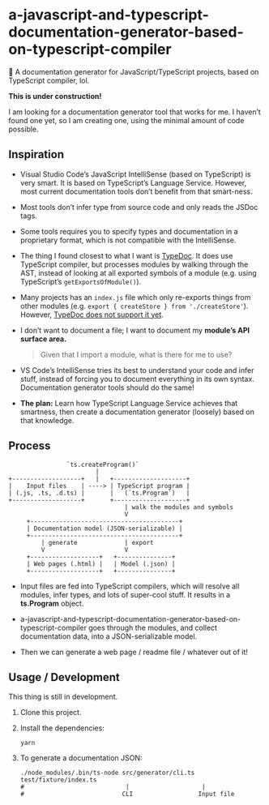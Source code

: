 # a-javascript-and-typescript-documentation-generator-based-on-typescript-compiler
:construction: A documentation generator for JavaScript/TypeScript projects, based on TypeScript compiler, lol.

**This is under construction!**

I am looking for a documentation generator tool that works for me.
I haven’t found one yet, so I am creating one, using the minimal amount of code possible.



## Inspiration

  - Visual Studio Code’s JavaScript IntelliSense (based on TypeScript) is very smart.
    It is based on TypeScript’s Language Service.
    However, most current documentation tools don’t benefit from that smart-ness.

  - Most tools don’t infer type from source code and only reads the JSDoc tags.

  - Some tools requires you to specify types and documentation in a proprietary format,
    which is not compatible with the IntelliSense.

  - The thing I found closest to what I want is [TypeDoc](https://github.com/TypeStrong/typedoc).
    It does use TypeScript compiler,
    but processes modules by walking through the AST,
    instead of looking at all exported symbols of a module
    (e.g. using TypeScript’s `getExportsOfModule()`).

  - Many projects has an `index.js` file
    which only re-exports things from other modules
    (e.g. `export { createStore } from './createStore'`).
    However, [TypeDoc does not support it yet](https://github.com/TypeStrong/typedoc/issues/596).

  - I don’t want to document a file;
    I want to document my __module’s API surface area.__

    > Given that I import a module, what is there for me to use?

  - VS Code’s IntelliSense tries its best to understand your code and infer stuff,
    instead of forcing you to document everything in its own syntax.
    Documentation generator tools should do the same!

  - **The plan:** Learn how TypeScript Language Service achieves that smartness,
    then create a documentation generator (loosely) based on that knowledge.



## Process

```
                `ts.createProgram()`
                        |
+-------------------+   |   +--------------------+
|    Input files    | ----> | TypeScript program |
| (.js, .ts, .d.ts) |       |   (`ts.Program`)   |
+-------------------+       +--------------------+
                                | walk the modules and symbols
                                V
     +-----------------------------------------+
     | Documentation model (JSON-serializable) |
     +-----------------------------------------+
         | generate             | export
         V                      V
     +-------------------+   +---------------+
     | Web pages (.html) |   | Model (.json) |
     +-------------------+   +---------------+
```

  - Input files are fed into TypeScript compilers, which will resolve all
    modules, infer types, and lots of super-cool stuff.
    It results in a **ts.Program** object.

  - a-javascript-and-typescript-documentation-generator-based-on-typescript-compiler
    goes through the modules, and collect documentation data, into a JSON-serializable model.

  - Then we can generate a web page / readme file / whatever out of it!


## Usage / Development

This thing is still in development.

1.  Clone this project.

2.  Install the dependencies:

    ```
    yarn
    ```

3.  To generate a documentation JSON:

    ```
    ./node_modules/.bin/ts-node src/generator/cli.ts test/fixture/index.ts
    #                            |                    |
    #                           CLI                  Input file
    ```
